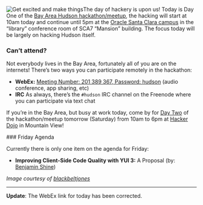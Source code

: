 ![Get excited and make things](http://agentdero.cachefly.net/continuousblog/getexcited.jpg)The day of hackery is upon us! Today is Day One of the [Bay Area Hudson hackathon/meetup](http://blog.hudson-ci.org/content/meet-and-hack-alongside-kohsuke-and-co), the hacking will start at 10am today and continue until 5pm at the [Oracle Santa Clara campus](http://tinyurl.com/yznmdoo) in the “library” conference room of SCA7 “Mansion” building. The focus today will be largely on hacking Hudson itself.

### Can’t attend?

Not everybody lives in the Bay Area, fortunately all of you are on the internets! There’s two ways you can participate remotely in the hackathon:

- **WebEx:** [Meeting Number: 201 389 367, Password: hudson](https://cisco.webex.com/ciscosales/j.php?ED=136431942&UID=0&PW=NN2U2OTAwNzg0&RT=MiM0) (audio conference, app sharing, etc)
- **IRC** As always, there’s the `#hudson` IRC channel on the Freenode where you can participate via text chat

If you’re in the Bay Area, but busy at work today, come by for [Day Two](http://wiki.hudson-ci.org/display/HUDSON/Hudson+Bay+Area+Hackathon+2.0) of the hackathon/meetup tomorrow (Saturday) from 10am to 6pm at <a href="http://hackerdojo.pbworks.com/" id="aptureLink_NCAhpsucbO">Hacker Dojo</a> in Mountain View!

\#\#\# Friday Agenda

Currently there is only one item on the agenda for Friday:

- **Improving Client-Side Code Quality with YUI 3:** A Proposal (by: <a href="http://twitter.com/bshine" id="aptureLink_vzcsfKPm3x">Benjamin Shine</a>)

<span class="small">_Image courtesy of [blackbeltjones](http://www.flickr.com/photos/blackbeltjones/3365682994/)_</span>

---

**Update**: The WebEx link for today has been corrected.
